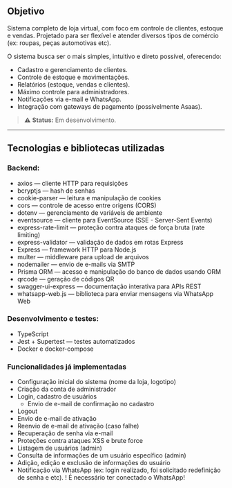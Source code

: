 ## Objetivo

Sistema completo de loja virtual, com foco em controle de clientes, estoque e vendas.
Projetado para ser flexível e atender diversos tipos de comércio (ex: roupas, peças automotivas etc).

O sistema busca ser o mais simples, intuitivo e direto possível, oferecendo:
- Cadastro e gerenciamento de clientes.
- Controle de estoque e movimentações.
- Relatórios (estoque, vendas e clientes).
- Máximo controle para administradores.
- Notificações via e-mail e WhatsApp.
- Integração com gateways de pagamento (possívelmente Asaas).

> ⚠️ **Status:** Em desenvolvimento.

<hr>

## Tecnologias e bibliotecas utilizadas
### Backend:
- axios — cliente HTTP para requisições
- bcryptjs — hash de senhas
- cookie-parser — leitura e manipulação de cookies
- cors — controle de acesso entre origens (CORS)
- dotenv — gerenciamento de variáveis de ambiente
- eventsource — cliente para EventSource (SSE - Server-Sent Events)
- express-rate-limit — proteção contra ataques de força bruta (rate limiting)
- express-validator — validação de dados em rotas Express
- Express — framework HTTP para Node.js
- multer — middleware para upload de arquivos
- nodemailer — envio de e-mails via SMTP
- Prisma ORM — acesso e manipulação do banco de dados usando ORM
- qrcode — geração de códigos QR
- swagger-ui-express — documentação interativa para APIs REST
- whatsapp-web.js — biblioteca para enviar mensagens via WhatsApp Web

### Desenvolvimento e testes:
- TypeScript
- Jest + Supertest — testes automatizados
- Docker e docker-compose

### Funcionalidades já implementadas
- Configuração inicial do sistema (nome da loja, logotipo)
- Criação da conta de administrador
- Login, cadastro de usuários
    - Envio de e-mail de confirmação no cadastro
- Logout
- Envio de e-mail de ativação
- Reenvio de e-mail de ativação (caso falhe)
- Recuperação de senha via e-mail
- Proteções contra ataques XSS e brute force
- Listagem de usuários (admin)
- Consulta de informações de um usuário específico (admin)
- Adição, edição e exclusão de informações do usuário
- Notificação via WhatsApp (ex: login realizado, foi solicitado redefinição de senha e etc).
    ! É necessário ter conectado o WhatsApp!